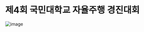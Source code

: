 # 제4회 국민대학교 자율주행 경진대회
![image](https://user-images.githubusercontent.com/84624932/146878699-490e2c99-c405-4961-9617-f0b136c3a63c.png)
